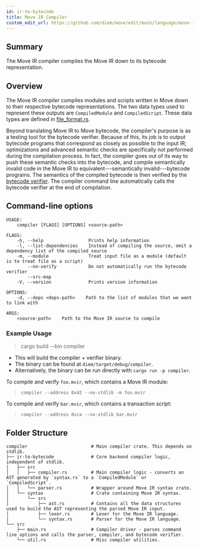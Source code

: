 ```yaml
---
id: ir-to-bytecode
title: Move IR Compiler
custom_edit_url: https://github.com/diem/move/edit/main/language/move-ir-compiler/README.md
---
```



## Summary

The Move IR compiler compiles the Move IR down to its bytecode representation.

## Overview

The Move IR compiler compiles modules and scripts written in Move down to
their respective bytecode representations. The two data types used to
represent these outputs are `CompiledModule` and `CompiledScript`. These
data types are defined in [file_format.rs](https://github.com/diem/move/blob/main/language/move-binary-format/src/file_format.rs).

Beyond translating Move IR to Move bytecode, the compiler's purpose is as a
testing tool for the bytecode verifier. Because of this, its job is to
output bytecode programs that correspond as closely as possible to the
input IR; optimizations and advanced semantic checks are specifically not
performed during the compilation process. In fact, the compiler goes out of
its way to push these semantic checks into the bytecode, and compile
semantically invalid code in the Move IR to equivalent---semantically
invalid---bytecode programs. The semantics of the compiled bytecode is
then verified by the [bytecode verifier](https://github.com/diem/move/blob/main/language/move-bytecode-verifier/README.md). The compiler command line
automatically calls the bytecode verifier at the end of compilation.

## Command-line options

```text
USAGE:
    compiler [FLAGS] [OPTIONS] <source-path>

FLAGS:
    -h, --help                 Prints help information
    -l, --list-dependencies    Instead of compiling the source, emit a dependency list of the compiled source
    -m, --module               Treat input file as a module (default is to treat file as a script)
        --no-verify            Do not automatically run the bytecode verifier
        --src-map
    -V, --version              Prints version information

OPTIONS:
    -d, --deps <deps-path>    Path to the list of modules that we want to link with

ARGS:
    <source-path>    Path to the Move IR source to compile
```

### Example Usage

> cargo build --bin compiler

* This will build the compiler + verifier binary.
* The binary can be found at `diem/target/debug/compiler`.
* Alternatively, the binary can be run directly with `cargo run -p compiler`.

To compile and verify `foo.mvir`, which contains a Move IR module:
> `compiler --address 0x42 --no-stdlib -m foo.mvir`

To compile and verify `bar.mvir`, which contains a transaction script:
> `compiler --address 0xca --no-stdlib bar.mvir`

## Folder Structure

```text
compiler                        # Main compiler crate. This depends on stdlib.
├── ir-to-bytecode              # Core backend compiler logic, independent of stdlib.
│   ├── src
│   │   ├── compiler.rs         # Main compiler logic - converts an AST generated by `syntax.rs` to a `CompiledModule` or `CompiledScript`.
│   │   └── parser.rs           # Wrapper around Move IR syntax crate.
│   └── syntax                  # Crate containing Move IR syntax.
│       └── src
│           ├── ast.rs          # Contains all the data structures used to build the AST representing the parsed Move IR input.
│           ├── lexer.rs        # Lexer for the Move IR language.
|           └── syntax.rs       # Parser for the Move IR language.
└── src
    ├── main.rs                 # Compiler driver - parses command line options and calls the parser, compiler, and bytecode verifier.
    └── util.rs                 # Misc compiler utilities.
```
